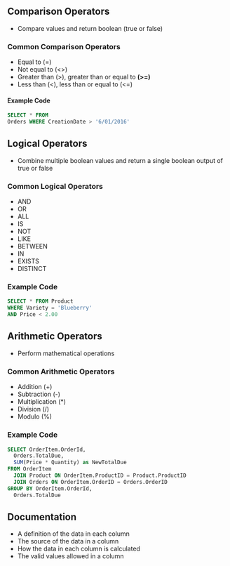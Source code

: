 ## Comparison Operators 
- Compare values and return boolean (true or false)

### Common Comparison Operators
- Equal to (=)
- Not equal to (<>)
- Greater than (>), greater than or equal to <b>(>=)</b>
- Less than (<), less than or equal to (<=)

#### Example Code
```sql
SELECT * FROM
Orders WHERE CreationDate > '6/01/2016'
```


## Logical Operators
- Combine multiple boolean values and return a single boolean output of true or false

### Common Logical Operators
- AND
- OR
- ALL 
- IS 
- NOT
- LIKE
- BETWEEN
- IN 
- EXISTS
- DISTINCT

### Example Code 
```sql
SELECT * FROM Product
WHERE Variety = 'Blueberry'
AND Price < 2.00
```

## Arithmetic Operators
- Perform mathematical operations

### Common Arithmetic Operators
- Addition (+)
- Subtraction (-)
- Multiplication (*)
- Division (/)
- Modulo (%)

### Example Code
```sql
SELECT OrderItem.OrderId,
  Orders.TotalDue,
  SUM(Price * Quantity) as NewTotalDue
FROM OrderItem
  JOIN Product ON OrderItem.ProductID = Product.ProductID
  JOIN Orders ON OrderItem.OrderID = Orders.OrderID
GROUP BY OrderItem.OrderId,
  Orders.TotalDue
```

## Documentation
- A definition of the data in each column
- The source of the data in a column 
- How the data in each column is calculated
- The valid values allowed in a column 